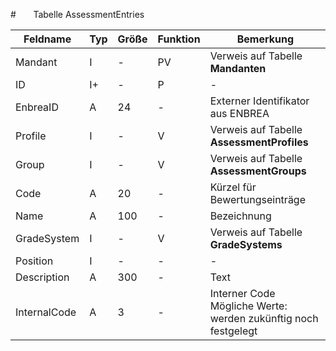 #       Tabelle AssessmentEntries


| Feldname     | Typ | Größe | Funktion | Bemerkung                                |
|--------------|-----|-------|----------|------------------------------------------|
| Mandant      | I   | -     | PV       | Verweis auf Tabelle **Mandanten**        |
| ID           | I+  | -     | P        | -                                        |
| EnbreaID     | A   | 24    | -        | Externer Identifikator aus ENBREA        |
| Profile      | I   | -     | V        | Verweis auf Tabelle **AssessmentProfiles** |
| Group        | I   | -     | V        | Verweis auf Tabelle **AssessmentGroups** |
| Code         | A   | 20    | -        | Kürzel für Bewertungseinträge           |
| Name         | A   | 100   | -        | Bezeichnung                              |
| GradeSystem  | I   | -     | V        | Verweis auf Tabelle **GradeSystems**     |
| Position     | I   | -     | -        | -                                        |
| Description  | A   | 300   | -        | Text                                     |
| InternalCode | A   | 3     | -        | Interner Code<br/>Mögliche Werte:<br/>werden zukünftig noch festgelegt |



